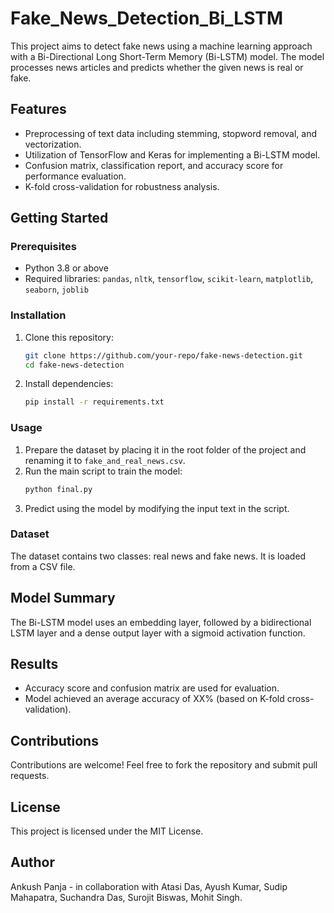# Fake_News_Detection_Bi_LSTM

This project aims to detect fake news using a machine learning approach with a Bi-Directional Long Short-Term Memory (Bi-LSTM) model. The model processes news articles and predicts whether the given news is real or fake.

## Features
- Preprocessing of text data including stemming, stopword removal, and vectorization.
- Utilization of TensorFlow and Keras for implementing a Bi-LSTM model.
- Confusion matrix, classification report, and accuracy score for performance evaluation.
- K-fold cross-validation for robustness analysis.

## Getting Started
### Prerequisites
- Python 3.8 or above
- Required libraries: `pandas`, `nltk`, `tensorflow`, `scikit-learn`, `matplotlib`, `seaborn`, `joblib`

### Installation
1. Clone this repository:
    ```bash
    git clone https://github.com/your-repo/fake-news-detection.git
    cd fake-news-detection
    ```
2. Install dependencies:
    ```bash
    pip install -r requirements.txt
    ```

### Usage
1. Prepare the dataset by placing it in the root folder of the project and renaming it to `fake_and_real_news.csv`.
2. Run the main script to train the model:
    ```bash
    python final.py
    ```
3. Predict using the model by modifying the input text in the script.

### Dataset
The dataset contains two classes: real news and fake news. It is loaded from a CSV file.

## Model Summary
The Bi-LSTM model uses an embedding layer, followed by a bidirectional LSTM layer and a dense output layer with a sigmoid activation function.

## Results
- Accuracy score and confusion matrix are used for evaluation.
- Model achieved an average accuracy of XX% (based on K-fold cross-validation).

## Contributions
Contributions are welcome! Feel free to fork the repository and submit pull requests.

## License

This project is licensed under the MIT License.

## Author

Ankush Panja - in collaboration with Atasi Das, Ayush Kumar, Sudip Mahapatra, Suchandra Das, Surojit Biswas, Mohit Singh.
